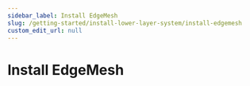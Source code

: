 ```yaml
---
sidebar_label: Install EdgeMesh
slug: /getting-started/install-lower-layer-system/install-edgemesh
custom_edit_url: null
---
```


# Install EdgeMesh

